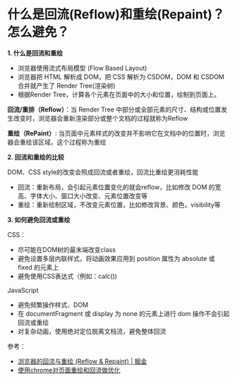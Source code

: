 # 什么是回流(Reflow)和重绘(Repaint)？怎么避免？
**1. 什么是回流和重绘**

- 浏览器使用流式布局模型 (Flow Based Layout)
- 浏览器把 HTML 解析成 DOM，把 CSS 解析为 CSDOM，DOM 和 CSDOM 合并就产生了 Render Tree(渲染树)
- 根据Render Tree，计算各个元素在页面中的大小和位置，绘制到页面上。

**回流/重排（Reflow）**：当 Render Tree 中部分或全部元素的尺寸、结构或位置发生改变时，浏览器会重新渲染部分或整个文档的过程就称为Reflow

**重绘（RePaint）**: 当页面中元素样式的改变并不影响它在文档中的位置时，浏览器会重绘该区域，这个过程称为重绘

**2. 回流和重绘的比较**

DOM、CSS style的改变会照成回流或者重绘，回流比重绘更消耗性能

- 回流：重新布局，会引起元素位置变化的就会reflow，比如修改 DOM 的宽高、字体大小、窗口大小改变、元素位置改变等
- 重绘：重新绘制区域，不改变元素位置，比如修改背景、颜色，visibility等

**3. 如何避免回流或重绘**

CSS：
- 尽可能在DOM树的最末端改变class
- 避免设置多层内联样式，将动画效果应用到 position 属性为 absolute 或 fixed 的元素上
- 避免使用CSS表达式（例如：calc())

JavaScript
- 避免频繁操作样式、DOM
- 在 documentFragment 或 display 为 none 的元素上进行 dom 操作不会引起回流或重绘
- 对复杂动画，使用绝对定位脱离文档流，避免整体回流

参考：
- [浏览器的回流与重绘 (Reflow & Repaint) | 掘金](https://juejin.im/post/6844903569087266823)
- [使用chrome对页面重绘和回流做优化](https://www.zhoulujun.cn/html/webfront/browser/webkit/2016_0506_7820.html)